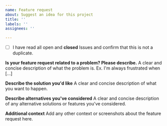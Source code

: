 ```yaml
---
name: Feature request
about: Suggest an idea for this project
title: ''
labels: ''
assignees: ''

---
```


- [ ] I have read all open and **closed** Issues and confirm that this is not a duplicate.

**Is your feature request related to a problem? Please describe.**
A clear and concise description of what the problem is. Ex. I'm always frustrated when [...]

**Describe the solution you'd like**
A clear and concise description of what you want to happen.

**Describe alternatives you've considered**
A clear and concise description of any alternative solutions or features you've considered.

**Additional context**
Add any other context or screenshots about the feature request here.
